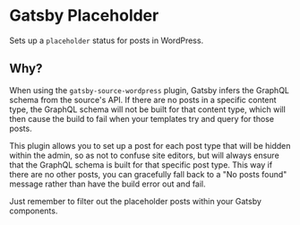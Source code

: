 # Gatsby Placeholder

Sets up a `placeholder` status for posts in WordPress.

## Why?

When using the `gatsby-source-wordpress` plugin, Gatsby infers the GraphQL schema from the source's API. If there are no posts in a specific content type, the GraphQL schema will not be built for that content type, which will then cause the build to fail when your templates try and query for those posts.

This plugin allows you to set up a post for each post type that will be hidden within the admin, so as not to confuse site editors, but will always ensure that the GraphQL schema is built for that specific post type. This way if there are no other posts, you can gracefully fall back to a "No posts found" message rather than have the build error out and fail.

Just remember to filter out the placeholder posts within your Gatsby components.
